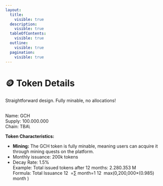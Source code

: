 ```yaml
---
layout:
  title:
    visible: true
  description:
    visible: true
  tableOfContents:
    visible: true
  outline:
    visible: true
  pagination:
    visible: true
---
```


# 🪙 Token Details

Straightforward design. Fully minable, no allocations!&#x20;

\
Name: GCH \
Supply: 100.000.000 \
Chain: TBA\


**Token Characteristics:**

* **Mining:** The GCH token is fully minable, meaning users can acquire it through mining quests on the platform.
* Monthly issuance: 200k tokens&#x20;
* Decay Rate: 1.5%\
  Example: Total issued tokens after 12 months: 2.280.353 M\
  Formula: Total Issuance 12 ​ =∑ month=1 12 ​ max(0,200,000×(0.985) month )
